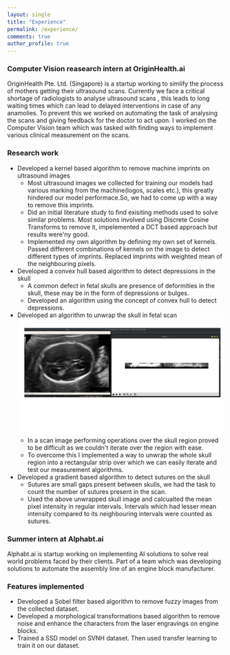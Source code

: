 ```yaml
---
layout: single
title: "Experience"
permalink: /experience/
comments: true
author_profile: true
---
```



### Computer Vision reasearch intern at OriginHealth.ai

OriginHealth Pte. Ltd. (Singapore) is a startup working to simlify the process of mothers getting their ultrasound scans. Currently we face a critical shortage of radiologists to analyse ultrasound scans , this leads to long waiting times which can lead to delayed interventions in case of any anamolies. To prevent this we worked on automating the task of analysing the scans and giving feedback for the doctor to act upon. I worked on the Computer Vision team which was tasked with finding ways to implement various clinical measurement on the scans. 
### Research work
* Developed a kernel based algorithm to remove machine imprints on ultrasound images
  * Most ultrasound images we collected for training our models had various marking from the machine(logos, scales etc.), this greatly hindered our model performace.So, we had to come up with a way to remove this imprints.
  * Did an initial literature study to find exisiting methods used to solve similar problems. Most solutions involved using Discrete Cosine Transforms to remove it, impelemented a DCT based approach but results were'ny good.
  * Implemented my own algorithm by defining my own set of kernels. Passed different combinations of kernels on the image to detect different types of imprints. Replaced imprints with weighted mean of the neighbouring pixels.
* Developed a convex hull based algorithm to detect depressions in the skull
  * A common defect in fetal skulls are presence of deformities in the skull, these may be in the form of depressions or bulges.
  * Developed an algorithm using the concept of convex hull to detect depressions.
* Developed an algorithm to unwrap the skull in fetal scan
![](OH/unwrap.PNG)
  * In a scan image performing operations over the skull region proved to be difficult as we couldn't iterate over the region with ease.
  * To overcome this I implemented a way to unwrap the whole skull region into a rectangular strip over which we can easily iterate and test our measurement algorithms.
* Developed a gradient based algorithm to detect sutures on the skull
  * Sutures are small gaps present between skulls, we had the task to count the number of sutures present in the scan.
  * Used the above unwrapped skull image and calcualted the mean pixel intensity in regular intervals. Intervals which had lesser mean intensity compared to its neighbouring intervals were counted as sutures.

### Summer intern at Alphabt.ai

Alphabt.ai is startup working on implementing AI solutions to solve real world problems faced by their clients. Part of a team which was developing solutions to automate the assembly line of an engine block manufacturer. 
### Features implemented
* Developed a Sobel filter based algorithm to remove fuzzy images from the collected dataset.
* Developed a morphological transformations based algorithm to remove noise and enhance the characters
from the laser engravings on engine blocks.
* Trained a SSD model on SVNH dataset. Then used transfer learning to train it on our dataset.
